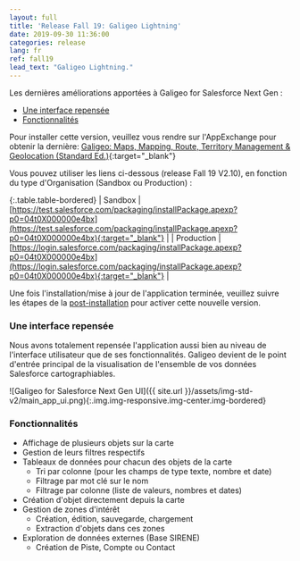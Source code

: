 ```yaml
---
layout: full
title: 'Release Fall 19: Galigeo Lightning'
date: 2019-09-30 11:36:00
categories: release
lang: fr
ref: fall19
lead_text: "Galigeo Lightning."
---
```


Les dernières améliorations apportées à Galigeo for Salesforce Next Gen :

- [Une interface repensée](#une-interface-repense)
- [Fonctionnalités](#fonctionnalits)



Pour installer cette version, veuillez vous rendre sur l'AppExchange pour obtenir la dernière: [Galigeo: Maps, Mapping, Route, Territory Management & Geolocation (Standard Ed.)](https://appexchange.salesforce.com/appxListingDetail?listingId=a0N3000000B4Nj6EAF){:target="_blank"}

Vous pouvez utiliser les liens ci-dessous (release Fall 19 V2.10), en fonction du type d'Organisation (Sandbox ou Production) :

{:.table.table-bordered}
| Sandbox    | [https://test.salesforce.com/packaging/installPackage.apexp?p0=04t0X000000e4bx](https://test.salesforce.com/packaging/installPackage.apexp?p0=04t0X000000e4bx){:target="_blank"} |
| Production | [https://login.salesforce.com/packaging/installPackage.apexp?p0=04t0X000000e4bx](https://login.salesforce.com/packaging/installPackage.apexp?p0=04t0X000000e4bx){:target="_blank"} |

Une fois l'installation/mise à jour de l'application terminée, veuillez suivre les étapes de la [post-installation](/post-install-std-lightning) pour activer cette nouvelle version.

### Une interface repensée
Nous avons totalement repensée l'application aussi bien au niveau de l'interface utilisateur que de ses fonctionnalités. Galigeo devient de le point d'entrée principal de la visualisation de l'ensemble de vos données Salesforce cartographiables.

![Galigeo for Salesforce Next Gen UI]({{ site.url }}/assets/img-std-v2/main_app_ui.png){:.img.img-responsive.img-center.img-bordered}

### Fonctionnalités
- Affichage de plusieurs objets sur la carte
- Gestion de leurs filtres respectifs
- Tableaux de données pour chacun des objets de la carte
  - Tri par colonne (pour les champs de type texte, nombre et date)
  - Filtrage par mot clé sur le nom
  - Filtrage par colonne (liste de valeurs, nombres et dates)
- Création d'objet directement depuis la carte
- Gestion de zones d'intérêt
  - Création, édition, sauvegarde, chargement
  - Extraction d'objets dans ces zones
- Exploration de données externes (Base SIRENE)
  - Création de Piste, Compte ou Contact

